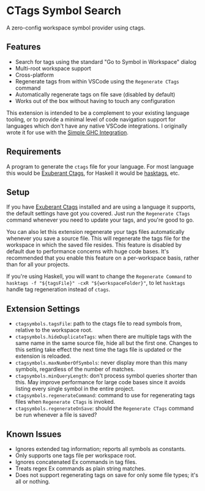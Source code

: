 # CTags Symbol Search
A zero-config workspace symbol provider using ctags.

## Features
* Search for tags using the standard "Go to Symbol in Workspace" dialog
* Multi-root workspace support
* Cross-platform
* Regenerate tags from within VSCode using the `Regenerate CTags` command
* Automatically regenerate tags on file save (disabled by default)
* Works out of the box without having to touch any configuration

This extension is intended to be a complement to your existing language tooling, or to provide a minimal level of
code navigation support for languages which don't have any native VSCode integrations.
I originally wrote it for use with the [Simple GHC Integration](https://marketplace.visualstudio.com/items?itemName=dramforever.vscode-ghc-simple).


## Requirements
A program to generate the `ctags` file for your language.
For most language this would be [Exuberant Ctags](http://ctags.sourceforge.net),
for Haskell it would be [hasktags](https://hackage.haskell.org/package/hasktags), etc.


## Setup
If you have [Exuberant Ctags](http://ctags.sourceforge.net) installed and are
using a language it supports, the default settings have got you covered.
Just run the `Regenerate CTags` command whenever you need to update your tags, and you're good to go.

You can also let this extension regenerate your tags files automatically whenever you save a source file.
This will regenerate the tags file for the workspace in which the saved file resides.
This feature is disabled by default due to performance concerns with huge code bases. It's recommended
that you enable this feature on a per-workspace basis, rather than for all your projects.

If you're using Haskell, you will want to change the `Regenerate Command` to
`hasktags -f "${tagsFile}" -cxR "${workspaceFolder}"`, to let `hasktags` handle
tag regeneration instead of `ctags`.


## Extension Settings
* `ctagsymbols.tagsFile`: path to the ctags file to read symbols from, relative to the workspace root.
* `ctagsymbols.hideDuplicateTags`: when there are multiple tags with the same name in the same source file, hide all but the first one.
  Changes to this setting take effect the next time the tags file is updated or the extension is reloaded.
* `ctagsymbols.maxNumberOfSymbols`: never display more than this many symbols, regardless of the number of matches.
* `ctagsymbols.minQueryLength`: don't process symbol queries shorter than this. May improve performance for large code bases since it avoids listing every single symbol in the entire project.
* `ctagsymbols.regenerateCommand`: command to use for regenerating tags files when `Regenerate CTags` is invoked.
* `ctagsymbols.regenerateOnSave`: should the `Regenerate CTags` command be run whenever a file is saved?


## Known Issues
* Ignores extended tag information; reports all symbols as constants.
* Only supports one tags file per workspace root.
* Ignores concatenated Ex commands in tag files.
* Treats regex Ex commands as plain string matches.
* Does not support regenerating tags on save for only some file types; it's all or nothing.
